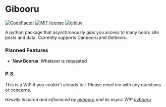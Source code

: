 # Gibooru
[![CodeFactor](https://www.codefactor.io/repository/github/fitebone/gibooru/badge)](https://www.codefactor.io/repository/github/fitebone/gibooru)
[![MIT license](https://img.shields.io/badge/License-MIT-blue.svg)](https://lbesson.mit-license.org/)
[![gibluv](https://img.shields.io/badge/gib-luv-ffa3e9)](https://www.paypal.com/donate?hosted_button_id=7TB2Q8MLG8PSA)

A python package that asynchronously *gibs* you access to many booru site posts and data. Currently supports Danbooru and Gelbooru.

### Planned Features
* **New Boorus**: Whatever is requested

### P.S.
This is a WIP if you couldn't already tell. Please email me with any questions or concerns.

*Heavily inspired and influenced by [pybooru](https://github.com/LuqueDaniel/pybooru) and its async WIP [pybooru](https://github.com/onirei/pybooru)*